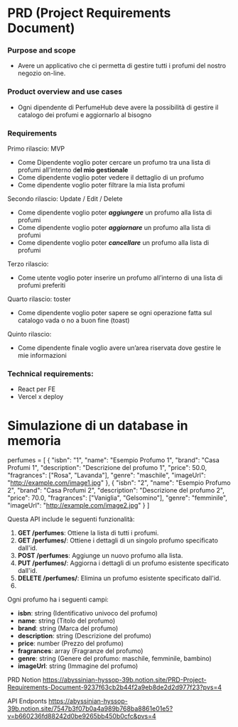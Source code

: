 # PRD (Project Requirements Document)

### Purpose and scope

- Avere un applicativo che ci permetta di gestire tutti i profumi del nostro negozio on-line.

### Product overview and use cases

- Ogni dipendente di PerfumeHub deve avere la possibilità di gestire il catalogo dei profumi e aggiornarlo al bisogno

### Requirements

Primo rilascio: MVP

- Come Dipendente voglio poter cercare un profumo tra una lista di profumi all’interno d**el mio gestionale**
- Come dipendente voglio poter vedere il dettaglio di un profumo
- Come dipendente voglio poter filtrare la mia lista profumi

Secondo rilascio: Update / Edit / Delete

- Come dipendente voglio poter ***aggiungere*** un profumo alla lista di profumi
- Come dipendente voglio poter ***aggiornare*** un profumo alla lista di profumi
- Come dipendente voglio poter ***cancellare*** un profumo alla lista di profumi

Terzo rilascio: 

- Come utente voglio poter inserire un profumo all’interno di una lista di profumi preferiti

Quarto rilascio: toster

- Come dipendente voglio poter sapere se ogni operazione fatta sul catalogo vada o no a buon fine (toast)

Quinto rilascio: 

- Come dipendente finale voglio avere un’area riservata dove gestire le mie informazioni

### Technical requirements:

- React per FE
- Vercel x deploy

# Simulazione di un database in memoria

perfumes = [
{
                    "isbn": "1",
                    "name": "Esempio Profumo 1",
                    "brand": "Casa Profumi 1",
                    "description": "Descrizione del profumo 1",
                    "price": 50.0,
                    "fragrances": ["Rosa", "Lavanda"],
                    "genre": "maschile",
                    "imageUrl": "http://example.com/image1.jpg"
                    },
                    {
                    "isbn": "2",
                    "name": "Esempio Profumo 2",
                    "brand": "Casa Profumi 2",
                    "description": "Descrizione del profumo 2",
                    "price": 70.0,
                    "fragrances": ["Vaniglia", "Gelsomino"],
                    "genre": "femminile",
                    "imageUrl": "http://example.com/image2.jpg"
                    }
]

Questa API include le seguenti funzionalità:

1. **GET /perfumes**: Ottiene la lista di tutti i profumi.
2. **GET /perfumes/<id>**: Ottiene i dettagli di un singolo profumo specificato dall'id.
3. **POST /perfumes**: Aggiunge un nuovo profumo alla lista.
4. **PUT /perfumes/<id>**: Aggiorna i dettagli di un profumo esistente specificato dall'id.
5. **DELETE /perfumes/<id>**: Elimina un profumo esistente specificato dall'id.
6. 

Ogni profumo ha i seguenti campi:

- **isbn**: string (Identificativo univoco del profumo)
- **name**: string (Titolo del profumo)
- **brand**: string (Marca del profumo)
- **description**: string (Descrizione del profumo)
- **price**: number (Prezzo del profumo)
- **fragrances**: array (Fragranze del profumo)
- **genre**: string (Genere del profumo: maschile, femminile, bambino)
- **imageUrl**: string (Immagine del profumo)

PRD Notion
https://abyssinian-hyssop-39b.notion.site/PRD-Project-Requirements-Document-9237f63cb2b44f2a9eb8de2d2d977f23?pvs=4

API Endponts
https://abyssinian-hyssop-39b.notion.site/7547b3f07b0a4a989b768ba8861e01e5?v=b660236fd88242d0be9265bb450b0cfc&pvs=4
